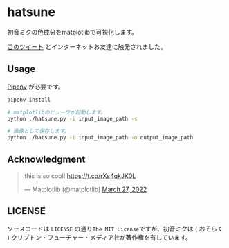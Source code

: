 # hatsune

初音ミクの色成分をmatplotlibで可視化します。

[このツイート](https://twitter.com/95d2d3/status/1507072893477277696) とインターネットお友達に触発されました。

## Usage
[Pipenv](https://github.com/pypa/pipenv) が必要です。

```sh
pipenv install

# matplotlibのビューワが起動します。
python ./hatsune.py -i input_image_path -s

# 画像として保存します。
python ./hatsune.py -i input_image_path -o output_image_path
```

## Acknowledgment

<blockquote class="twitter-tweet"><p lang="en" dir="ltr">this is so cool! <a href="https://t.co/rXs4qkJK0L">https://t.co/rXs4qkJK0L</a></p>&mdash; Matplotlib (@matplotlib) <a href="https://twitter.com/matplotlib/status/1508140441983762432?ref_src=twsrc%5Etfw">March 27, 2022</a></blockquote> <script async src="https://platform.twitter.com/widgets.js" charset="utf-8"></script>

## LICENSE

ソースコードは `LICENSE` の通り`The MIT License`ですが、初音ミクは ( おそらく ) クリプトン・フューチャー・メディア社が著作権を有しています。
